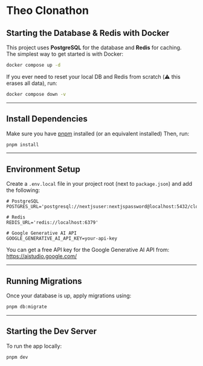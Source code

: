 # Theo Clonathon

## Starting the Database & Redis with Docker

This project uses **PostgreSQL** for the database and **Redis** for caching.  
The simplest way to get started is with Docker:

```bash
docker compose up -d
```

If you ever need to reset your local DB and Redis from scratch (⚠️ this erases all data), run:

```bash
docker compose down -v
```

---

## Install Dependencies

Make sure you have [pnpm](https://pnpm.io/) installed (or an equivalent installed) Then, run:

```bash
pnpm install
```

---

## Environment Setup

Create a `.env.local` file in your project root (next to `package.json`) and add the following:

```env
# PostgreSQL
POSTGRES_URL='postgresql://nextjsuser:nextjspassword@localhost:5432/clonathon'

# Redis
REDIS_URL='redis://localhost:6379'

# Google Generative AI API
GOOGLE_GENERATIVE_AI_API_KEY=your-api-key
```

You can get a free API key for the Google Generative AI API from:  
 https://aistudio.google.com/

---

## Running Migrations

Once your database is up, apply migrations using:

```bash
pnpm db:migrate
```

---

## Starting the Dev Server

To run the app locally:

```bash
pnpm dev
```
